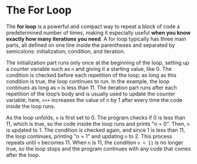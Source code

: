 # The For Loop

The **for loop** is a powerful and compact way to repeat a block of code a predetermined number of times, making it especially useful **when you know exactly how many iterations you need**. A for loop typically has three main parts, all defined on one line inside the parentheses and separated by semicolons: initialization, condition, and iteration. 

The initialization part runs only once at the beginning of the loop, setting up a counter variable such as `n` and giving it a starting value, like 0. The condition is checked before each repetition of the loop; as long as this condition is true, the loop continues to run. In the example, the loop continues as long as `n` is less than 11. The iteration part runs after each repetition of the loop’s body and is usually used to update the counter variable; here, `n++` increases the value of n by 1 after every time the code inside the loop runs.

As the loop unfolds, `n` is first set to 0. The program checks if 0 is less than 11, which is true, so the code inside the loop runs and prints "n = 0". Then, `n` is updated to 1. The condition is checked again, and since 1 is less than 11, the loop continues, printing "n = 1" and updating `n` to 2. This process repeats until `n` becomes 11. When `n` is 11, the condition `n < 11` is no longer true, so the loop stops and the program continues with any code that comes after the loop.
